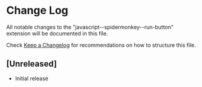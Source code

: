 # Change Log

All notable changes to the "javascript--spidermonkey--run-button" extension will be documented in this file.

Check [Keep a Changelog](http://keepachangelog.com/) for recommendations on how to structure this file.

## [Unreleased]

- Initial release